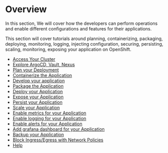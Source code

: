 # Overview

In this section, We will cover how the developers can perform operations and enable different configurations and features for their applications.

This section will cover tutorials around planning, containerizing, packaging, deploying, monitoring, logging, injecting configuration, securing, persisting, scaling, monitoring, exposing your application on OpenShift.

- [Access Your Cluster]()
- [Explore ArgoCD, Vault, Nexus]()
- [Plan your Deployment]()
- [Containerize the Application]()
- [Develop your application]()
- [Package the Application]()
- [Deploy your Application]()
- [Expose your Application]()
- [Persist your Application]()
- [Scale your Application]()
- [Enable metrics for your Application]()
- [Enable logging for your Application]()
- [Enable alerts for your Application]()
- [Add grafana dashboard for your Application]()
- [Backup your Application]()
- [Block Ingress/Egress with Network Policies]()
- [Help]()
